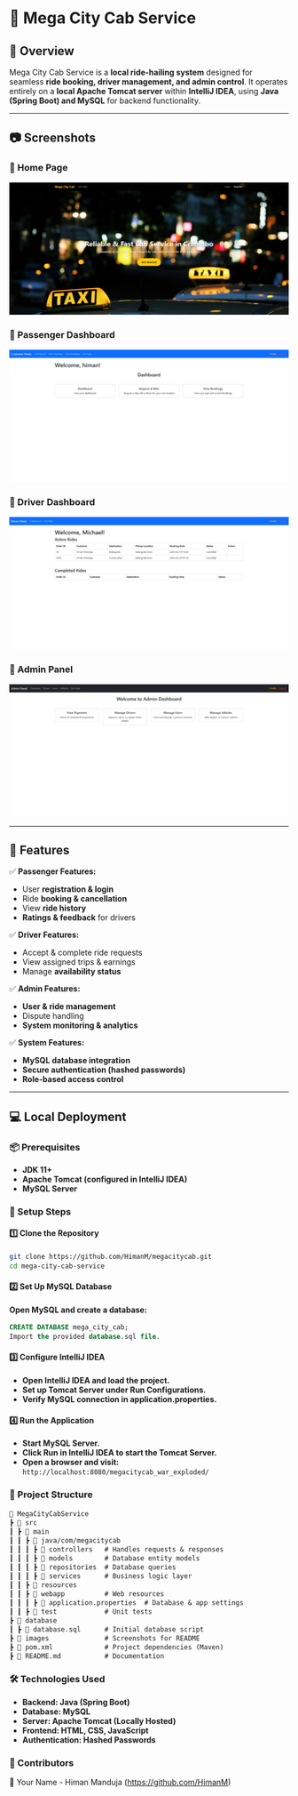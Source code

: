 # 🚖 Mega City Cab Service

## 📌 Overview
Mega City Cab Service is a **local ride-hailing system** designed for seamless **ride booking, driver management, and admin control**. It operates entirely on a **local Apache Tomcat server** within **IntelliJ IDEA**, using **Java (Spring Boot) and MySQL** for backend functionality.

---

## 📷 Screenshots
### 📍 Home Page

![Home Page](images/homepage.png)

### 📍 Passenger Dashboard

![Passenger Dashboard](images/passenger_dashboard.png)

### 📍 Driver Dashboard

![Driver Dashboard](images/driver_dashboard.png)

### 📍 Admin Panel

![Admin Panel](images/admin_panel.png)

---

## 🚀 Features

✅ **Passenger Features:**
- User **registration & login**
- Ride **booking & cancellation**
- View **ride history**
- **Ratings & feedback** for drivers

✅ **Driver Features:**
- Accept & complete ride requests
- View assigned trips & earnings
- Manage **availability status**

✅ **Admin Features:**
- **User & ride management**
- Dispute handling
- **System monitoring & analytics**

✅ **System Features:**
- **MySQL database integration**
- **Secure authentication (hashed passwords)**
- **Role-based access control**

---

## 💻 Local Deployment

### 📦 Prerequisites
- **JDK 11+**
- **Apache Tomcat (configured in IntelliJ IDEA)**
- **MySQL Server**

### 🔧 Setup Steps

#### 1️⃣ Clone the Repository
```bash
git clone https://github.com/HimanM/megacitycab.git
cd mega-city-cab-service
```
#### 2️⃣ Set Up MySQL Database
**Open MySQL and create a database:**

```sql
CREATE DATABASE mega_city_cab;
Import the provided database.sql file.
```

#### 3️⃣ Configure IntelliJ IDEA
- **Open IntelliJ IDEA and load the project.**
- **Set up Tomcat Server under Run Configurations.**
- **Verify MySQL connection in application.properties.**

#### 4️⃣ Run the Application
- **Start MySQL Server.**
- **Click Run in IntelliJ IDEA to start the Tomcat Server.**
- **Open a browser and visit:**
```http://localhost:8080/megacitycab_war_exploded/```

### 📁 Project Structure

```
📂 MegaCityCabService
┣ 📂 src
┃ ┣ 📂 main
┃ ┃ ┣ 📂 java/com/megacitycab
┃ ┃ ┃ ┣ 📂 controllers   # Handles requests & responses
┃ ┃ ┃ ┣ 📂 models        # Database entity models
┃ ┃ ┃ ┣ 📂 repositories  # Database queries
┃ ┃ ┃ ┣ 📂 services      # Business logic layer
┃ ┃ ┣ 📂 resources
┃ ┃ ┣ 📂 webapp          # Web resources
┃ ┃ ┃ ┣ 📜 application.properties  # Database & app settings
┃ ┃ ┣ 📂 test            # Unit tests          
┣ 📂 database
┃ ┣ 📜 database.sql      # Initial database script
┣ 📂 images              # Screenshots for README
┣ 📜 pom.xml             # Project dependencies (Maven)
┣ 📜 README.md           # Documentation
```

### 🛠️ Technologies Used

- **Backend: Java (Spring Boot)**
- **Database: MySQL**
- **Server: Apache Tomcat (Locally Hosted)**
- **Frontend: HTML, CSS, JavaScript**
- **Authentication: Hashed Passwords**

### 📌 Contributors
👤 Your Name - Himan Manduja (https://github.com/HimanM)